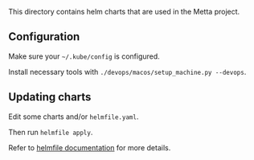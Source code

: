 This directory contains helm charts that are used in the Metta project.

## Configuration

Make sure your `~/.kube/config` is configured.

Install necessary tools with `./devops/macos/setup_machine.py --devops`.

## Updating charts

Edit some charts and/or `helmfile.yaml`.

Then run `helmfile apply`.

Refer to [helmfile documentation](https://helmfile.readthedocs.io/en/latest/) for more details.
